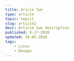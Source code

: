 ```yaml
---
title: Aricle Two
type: article
topic: topic1
slug: article2
desc: Article two description 
published: 9-17-2020
updated: 10-05-2020
tags:
    - Linux
    - Devops
---
```

